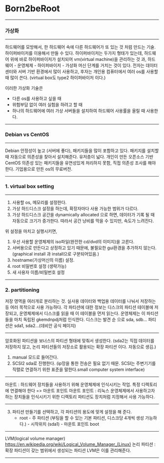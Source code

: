 # Born2beRoot

---
### 가상화
---
하드웨어를 모방해서, 한 하드웨어 속에 다른 하드웨어가 또 있는 것 처럼 만드는 기술.
하이퍼바이저를 이용해서 만들 수 있다.
하이퍼바이저는 두가지 형태가 있는데, 하드웨어 위에 바로 하이퍼바이저가 설치되어 vm(virtual machine)을 관리하는 것 과, 하드웨어 - 운영체제 - 하이퍼바이저 - 가상화 머신 단계를 거치는 것이 있다.
전자는 데이터센터와 서버 기반 환경에서 많이 사용하고, 후자는 개인용 컴퓨터에서 여러 os를 사용할 때 많이 쓴다. (virtual box도 type2 하이퍼바이저 이다.)



이러한 가상화 기술은
- 다른 os를 사용하고 싶을 때
- 위험부담 없이 여러 실험을 하려고 할 때
- 하나의 하드웨어에 여러 가상 서버들을 설치하여 하드웨어 사용률을 올릴 때
사용한다.

---
### Debian vs CentOS
---
Debian
안정성이 높고 (서버에 좋다), 패키지들을 많이 포함하고 있다. 패키지를 설치할 때 자동으로 의존성을 찾아서 설치해준다. 유저층이 넓다. 개인이 만든 오픈소스 기반
CentOS
의존성 있는 패키지들을 유연성있게 처리하지 못함, 직접 의존성 조사를 해야한다. 기업용으로 만든 os의 무료버전.

---
### 1. virtual box setting
---
1. 사용할 os, 메모리를 설정한다.
2. 가상 하드디스크 설정을 하는데, 확장자마다 사용 가능한 범위가 다르다.
3. 가상 하드디스크 공간을 dynamically allocated 으로 하면, 데이터가 기록 될 때 자동으로 크기가 증가한다. 따라서 공간 낭비를 막을 수 있지만, 속도가 느려진다.

위 설정을 마치고 실행시키면,
1. 우선 사용할 운영체제의 iso파일(완전한 cd/dvd의 이미지)을 고른다.
2. 서버용으로 만든다고 상정하고 있기 때문에, 불필요한 gui환경을 추가하지 않는다. (graphical install 과 install으로 구분되어있음.)
3. hostname(가상머신의 이름) 설정.
4. root 비밀번호 설정 (생략가능)
5. 새 사용자 이름/비밀번호 설정

---
### 2. partitioning
저장 영역을 여러개로 분리하는 것. 실사용 데이터와 백업용 데이터를 나눠서 저장하는 등 여러 목적으로 사용 가능하다.
각 파티션에 대한 정보는 디스크의 파티션 테이블에 저장되고, 운영체제에서 디스크를 읽을 때 이 테이블을 먼저 읽는다.
운영체제는 이 파티션들을 마치 독립된 gkemdnpdj처럼 인식한다.
디스크는 발견 순 으로 sda, sdb...
파티션은 sda1, sda2...(데비안 공식 페이지)


---
암호화된 파티션을 보너스의 파티션 형태에 맞춰서 생성한다. (sda2는 직접 데이터를 저장하지 않고, 논리 파티션들의 저장소로 활용되는 확장 파티션 이다. 자동으로 생김.)
1. manual 모드로 들어간다.
2. SCSI2 sda로 진행한다. (ip망을 통한 전송은 필요 없기 때문. SCSI는 주변기기를 직렬로 연결하기 위한 표준을 말한다.small computer system interface)

---
마운트 : 하드웨어 장치들을 사용하기 위해 운영체제에 인식시키는 작업. 특정 디렉토리에 연결해야 한다 => 마운트 포인트
마운트 포인트 : 리눅스 운영체제에서 사용하고자 하는 장치들을 인식시키기 위한 디렉토리
             파티션도 장치처럼 지정해서 사용 가능하다.

---
3. 파티션 만들기를 선택하고, 각 파티션의 용도에 맞게 설정을 해 준다.
    - root - 주 파티션 (부팅을 할 수 있는 기본 파티션, 디스크당 4개씩 생성 가능하다.) - 시작위치 (sda1) - 마운트 포인트 boot

---
LVM(logical volume manager)
https://en.wikipedia.org/wiki/Logical_Volume_Manager_(Linux)
논리 파티션 : 확장 파티션이 갖는 범위에서 생성되는 파티션
LVM은 이를 관리해준다.

---
